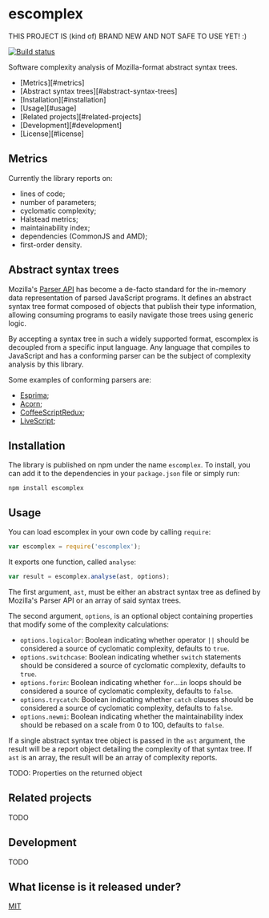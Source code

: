 # escomplex

THIS PROJECT IS (kind of) BRAND NEW AND NOT SAFE TO USE YET! :)

[![Build status][ci-image]][ci-status]

Software complexity analysis
of Mozilla-format abstract syntax trees.

* [Metrics][#metrics]
* [Abstract syntax trees][#abstract-syntax-trees]
* [Installation][#installation]
* [Usage][#usage]
* [Related projects][#related-projects]
* [Development][#development]
* [License][#license]

## Metrics

Currently the library reports on:

* lines of code;
* number of parameters;
* cyclomatic complexity;
* Halstead metrics;
* maintainability index;
* dependencies (CommonJS and AMD);
* first-order density.

## Abstract syntax trees

Mozilla's [Parser API][api]
has become a de-facto standard
for the in-memory data representation
of parsed JavaScript programs.
It defines an abstract syntax tree format
composed of objects that publish their type information,
allowing consuming programs to easily navigate those trees
using generic logic.

By accepting a syntax tree
in such a widely supported format,
escomplex is decoupled from
a specific input language.
Any language
that compiles to JavaScript
and has a conforming parser
can be the subject of
complexity analysis by this library.

Some examples of conforming parsers are:

* [Esprima][esprima];
* [Acorn][acorn];
* [CoffeeScriptRedux][coffee];
* [LiveScript][live];

## Installation

The library is published on npm
under the name `escomplex`.
To install,
you can add it to the dependencies
in your `package.json` file
or simply run:

```
npm install escomplex
```

## Usage

You can load escomplex
in your own code
by calling `require`:

```javascript
var escomplex = require('escomplex');
```

It exports one function,
called `analyse`:

```javascript
var result = escomplex.analyse(ast, options);
```

The first argument, `ast`,
must be either
an abstract syntax tree
as defined by Mozilla's Parser API
or an array of said syntax trees.

The second argument, `options`,
is an optional object
containing properties that modify some of the complexity calculations:

* `options.logicalor`:
  Boolean indicating whether operator `||`
  should be considered a source of cyclomatic complexity,
  defaults to `true`.
* `options.switchcase`:
  Boolean indicating whether `switch` statements
  should be considered a source of cyclomatic complexity,
  defaults to `true`.
* `options.forin`:
  Boolean indicating whether `for`...`in` loops
  should be considered a source of cyclomatic complexity,
  defaults to `false`.
* `options.trycatch`:
  Boolean indicating whether `catch` clauses
  should be considered a source of cyclomatic complexity,
  defaults to `false`.
* `options.newmi`:
  Boolean indicating whether the maintainability
  index should be rebased on a scale from 0 to 100,
  defaults to `false`.

If a single abstract syntax tree object
is passed in the `ast` argument,
the result will be a report object
detailing the complexity of that syntax tree.
If `ast` is an array,
the result will be an array of complexity reports.

TODO: Properties on the returned object

## Related projects

TODO

## Development

TODO

## What license is it released under?

[MIT][license]

[ci-image]: https://secure.travis-ci.org/philbooth/complexityReport.js.png?branch=master
[ci-status]: http://travis-ci.org/#!/philbooth/complexityReport.js
[api]: https://developer.mozilla.org/en-US/docs/SpiderMonkey/Parser_API
[esprima]: http://esprima.org/
[acorn]: http://marijnhaverbeke.nl/acorn
[coffee]: https://github.com/michaelficarra/CoffeeScriptRedux
[live]: https://github.com/gkz/LiveScript
[license]: https://github.com/philbooth/complexityReport.js/blob/master/COPYING
[msvariant]: http://blogs.msdn.com/b/codeanalysis/archive/2007/11/20/maintainability-index-range-and-meaning.aspx
[jarrod]: http://jarrodoverson.com/blog/about
[plato]: https://github.com/jsoverson/plato
[grunt-complexity]: https://github.com/vigetlabs/grunt-complexity
[bob]: https://github.com/cliffano/bob
[cardio]: https://github.com/auchenberg/cardio
[brackets-crjs]: https://github.com/sahlas/brackets-crjs
[node]: http://nodejs.org/
[npm]: https://npmjs.org/
[jshint]: https://github.com/jshint/node-jshint
[mocha]: http://visionmedia.github.com/mocha
[chai]: http://chaijs.com/

